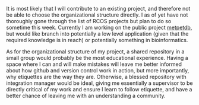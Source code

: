 It is most likely that I will contribute to an existing project, and 
therefore not be able to choose the organizational structure directly.
I as of yet have not thoroughly gone through the list of RCOS projects
but plan to do so sometime this week.  Currently I am working on the 
public project [metpetdb](https://github.com/metpetdb), but would like
branch into potentially a low level application (given that the required
knowledge is in reach) or potentially something in bioinformatics.


As for the organizational structure of my project, a shared repository in 
a small group would probably be the most educational experience. Having a 
space where I can and will make mistakes will leave me better informed 
about how github and version control work in action, but more importantly, 
why etiquettes are the way they are.  Otherwise, a blessed repository with 
integration manager would be ideal, giving me essentially a supervisor to 
be directly critical of my work and ensure I learn to follow etiquette, and 
have a better chance of leaving me with an understanding a community.
